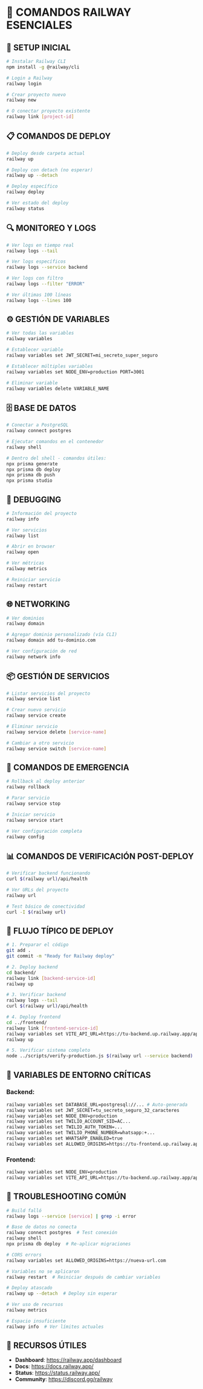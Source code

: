 # 🚄 COMANDOS RAILWAY ESENCIALES

## 🔧 SETUP INICIAL

```bash
# Instalar Railway CLI
npm install -g @railway/cli

# Login a Railway
railway login

# Crear proyecto nuevo
railway new

# O conectar proyecto existente
railway link [project-id]
```

## 📋 COMANDOS DE DEPLOY

```bash
# Deploy desde carpeta actual
railway up

# Deploy con detach (no esperar)
railway up --detach

# Deploy específico
railway deploy

# Ver estado del deploy
railway status
```

## 🔍 MONITOREO Y LOGS

```bash
# Ver logs en tiempo real
railway logs --tail

# Ver logs específicos
railway logs --service backend

# Ver logs con filtro
railway logs --filter "ERROR"

# Ver últimas 100 líneas
railway logs --lines 100
```

## ⚙️ GESTIÓN DE VARIABLES

```bash
# Ver todas las variables
railway variables

# Establecer variable
railway variables set JWT_SECRET=mi_secreto_super_seguro

# Establecer múltiples variables
railway variables set NODE_ENV=production PORT=3001

# Eliminar variable
railway variables delete VARIABLE_NAME
```

## 🗄️ BASE DE DATOS

```bash
# Conectar a PostgreSQL
railway connect postgres

# Ejecutar comandos en el contenedor
railway shell

# Dentro del shell - comandos útiles:
npx prisma generate
npx prisma db deploy
npx prisma db push
npx prisma studio
```

## 🔧 DEBUGGING

```bash
# Información del proyecto
railway info

# Ver servicios
railway list

# Abrir en browser
railway open

# Ver métricas
railway metrics

# Reiniciar servicio
railway restart
```

## 🌐 NETWORKING

```bash
# Ver dominios
railway domain

# Agregar dominio personalizado (vía CLI)
railway domain add tu-dominio.com

# Ver configuración de red
railway network info
```

## 📦 GESTIÓN DE SERVICIOS

```bash
# Listar servicios del proyecto
railway service list

# Crear nuevo servicio
railway service create

# Eliminar servicio
railway service delete [service-name]

# Cambiar a otro servicio
railway service switch [service-name]
```

## 🚨 COMANDOS DE EMERGENCIA

```bash
# Rollback al deploy anterior
railway rollback

# Parar servicio
railway service stop

# Iniciar servicio
railway service start

# Ver configuración completa
railway config
```

## 📊 COMANDOS DE VERIFICACIÓN POST-DEPLOY

```bash
# Verificar backend funcionando
curl $(railway url)/api/health

# Ver URLs del proyecto
railway url

# Test básico de conectividad
curl -I $(railway url)
```

## 🔄 FLUJO TÍPICO DE DEPLOY

```bash
# 1. Preparar el código
git add .
git commit -m "Ready for Railway deploy"

# 2. Deploy backend
cd backend/
railway link [backend-service-id]
railway up

# 3. Verificar backend
railway logs --tail
curl $(railway url)/api/health

# 4. Deploy frontend
cd ../frontend/
railway link [frontend-service-id]
railway variables set VITE_API_URL=https://tu-backend.up.railway.app/api
railway up

# 5. Verificar sistema completo
node ../scripts/verify-production.js $(railway url --service backend)
```

## 🎯 VARIABLES DE ENTORNO CRÍTICAS

### Backend:
```bash
railway variables set DATABASE_URL=postgresql://... # Auto-generada
railway variables set JWT_SECRET=tu_secreto_seguro_32_caracteres
railway variables set NODE_ENV=production
railway variables set TWILIO_ACCOUNT_SID=AC...
railway variables set TWILIO_AUTH_TOKEN=...
railway variables set TWILIO_PHONE_NUMBER=whatsapp:+...
railway variables set WHATSAPP_ENABLED=true
railway variables set ALLOWED_ORIGINS=https://tu-frontend.up.railway.app
```

### Frontend:
```bash
railway variables set NODE_ENV=production
railway variables set VITE_API_URL=https://tu-backend.up.railway.app/api
```

## 🚨 TROUBLESHOOTING COMÚN

```bash
# Build falló
railway logs --service [service] | grep -i error

# Base de datos no conecta
railway connect postgres  # Test conexión
railway shell
npx prisma db deploy  # Re-aplicar migraciones

# CORS errors
railway variables set ALLOWED_ORIGINS=https://nueva-url.com

# Variables no se aplicaron
railway restart  # Reiniciar después de cambiar variables

# Deploy atascado
railway up --detach  # Deploy sin esperar

# Ver uso de recursos
railway metrics

# Espacio insuficiente
railway info  # Ver límites actuales
```

## 📖 RECURSOS ÚTILES

- **Dashboard**: https://railway.app/dashboard
- **Docs**: https://docs.railway.app/
- **Status**: https://status.railway.app/
- **Community**: https://discord.gg/railway